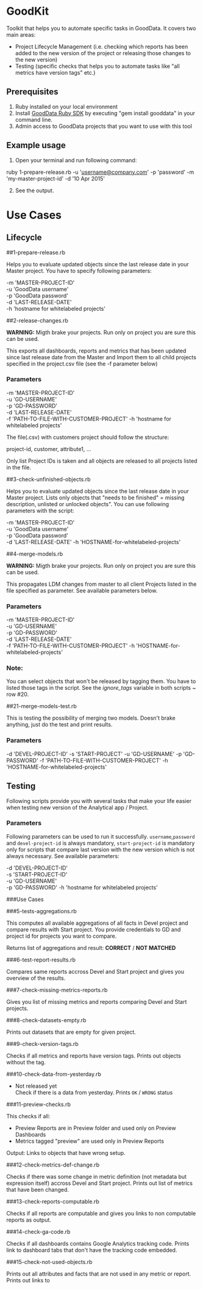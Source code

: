 # GoodKit

Toolkit that helps you to automate specific tasks in GoodData. It covers two main areas:

- Project Lifecycle Management (i.e. checking which reports has been added to the new version of the project or releasing those changes to the new version)  
- Testing (specific checks that helps you to automate tasks like "all metrics have version tags" etc.)  


## Prerequisites

1. Ruby installed on your local environment 
2. Install [GoodData Ruby SDK](https://github.com/gooddata/gooddata-ruby) by executing "gem install gooddata" in your command line.  
3. Admin access to GoodData projects that you want to use with this tool

## Example usage

1. Open your terminal and run following command:

ruby 1-prepare-release.rb -u 'username@company.com' -p 'password' -m 'my-master-project-id' -d '10 Apr 2015'

2. See the output.

# Use Cases

## Lifecycle

##1-prepare-release.rb 

Helps you to evaluate updated objects since the last release date in your Master project. You have to specify following parameters:

-m 'MASTER-PROJECT-ID'  
-u 'GoodData username'  
-p 'GoodData password'  
-d 'LAST-RELEASE-DATE'  
-h 'hostname for whitelabeled projects'

##2-release-changes.rb

**WARNING:** Migth brake your projects. Run only on project you are sure this can be used. 

This exports all dashboards, reports and metrics that has been updated since last release date from the Master and Import them to all child projects specified in the project.csv file (see the -f parameter below)

### Parameters

-m 'MASTER-PROJECT-ID'  
-u 'GD-USERNAME'  
-p 'GD-PASSWORD'  
-d 'LAST-RELEASE-DATE'  
-f 'PATH-TO-FILE-WITH-CUSTOMER-PROJECT'
-h 'hostname for whitelabeled projects'  

The file(.csv) with customers project should follow the structure:

project-id, customer, attribute1, ...

Only list Project IDs is taken and all objects are released to all projects listed in the file.

##3-check-unfinished-objects.rb

Helps you to evaluate updated objects since the last release date in your Master project. Lists only objects that "needs to be finished" = missing description, unlisted or unlocked objects". You can use following parameters with the script:

-m 'MASTER-PROJECT-ID'  
-u 'GoodData username'  
-p 'GoodData password'  
-d 'LAST-RELEASE-DATE' 
-h 'HOSTNAME-for-whitelabeled-projects' 

##4-merge-models.rb 

**WARNING:** Migth brake your projects. Run only on project you are sure this can be used.

This propagates LDM changes from master to all client Projects listed in the file specified as parameter. See available parameters below.

### Parameters

-m 'MASTER-PROJECT-ID'  
-u 'GD-USERNAME'  
-p 'GD-PASSWORD'  
-d 'LAST-RELEASE-DATE'  
-f 'PATH-TO-FILE-WITH-CUSTOMER-PROJECT' 
-h 'HOSTNAME-for-whitelabeled-projects'

### Note:

You can select objects that won't be released by tagging them. You have to listed those tags in the script. See the _ignore_tags_ variable in both scripts ~ row #20.

##21-merge-models-test.rb

This is testing the possibility of merging two models. Doesn't brake anything, just do the test and print results.

### Parameters

-d 'DEVEL-PROJECT-ID'
-s 'START-PROJECT'
-u 'GD-USERNAME'
-p 'GD-PASSWORD'
-f 'PATH-TO-FILE-WITH-CUSTOMER-PROJECT'
-h 'HOSTNAME-for-whitelabeled-projects'


## Testing

Following scripts provide you with several tasks that make your life easier when testing new version of the Analytical app / Project.


### Parameters  

Following parameters can be used to run it successfully. `username`,`password` and `devel-project-id` is always mandatory, `start-project-id` is mandatory only for scripts that compare last version with the new version which is not always necessary. See available parameters:

-d 'DEVEL-PROJECT-ID'  
-s 'START-PROJECT-ID'  
-u 'GD-USERNAME'  
-p 'GD-PASSWORD'
-h 'hostname for whitelabeled projects'
  

###Use Cases

###5-tests-aggregations.rb

This computes all available aggregations of all facts in Devel project and compare results with Start project. You provide credentials to GD and project id for projects you want to compare.

Returns list of aggregations and result: **CORRECT** / **NOT MATCHED**

###6-test-report-results.rb

Compares same reports accross Devel and Start project and gives you overview of the results.

###7-check-missing-metrics-reports.rb

Gives you list of missing metrics and reports comparing Devel and Start projects.

###8-check-datasets-empty.rb

Prints out datasets that are empty for given project.

###9-check-version-tags.rb

Checks if all metrics and reports have version tags. Prints out objects without the tag.

###10-check-data-from-yesterday.rb

- Not released yet  
Check if there is a data from yesterday. Prints `OK` / `WRONG` status

###11-preview-checks.rb

This checks if all:

- Preview Reports are in Preview folder and used only on Preview Dashboards   
- Metrics tagged "preview" are used only in Preview Reports  

Output: Links to objects that have wrong setup. 

###12-check-metrics-def-change.rb

Checks if there was some change in metric definition (not metadata but expression itself) accross Devel and Start project. Prints out list of metrics that have been changed.

###13-check-reports-computable.rb

Checks if all reports are computable and gives you links to non computable reports as output.

###14-check-ga-code.rb

Checks if all dashboards contains Google Analytics tracking code. Prints link to dashboard tabs that don't have the tracking code embedded.

###15-check-not-used-objects.rb

Prints out all attributes and facts that are not used in any metric or report. Prints out links to 

